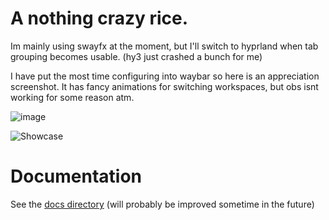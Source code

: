 # A nothing crazy rice.

Im mainly using swayfx at the moment, 
but I'll switch to hyprland when tab grouping becomes usable. (hy3 just crashed a bunch for me)

I have put the most time configuring into waybar so here is an appreciation screenshot.
It has fancy animations for switching workspaces, but obs isnt working for some reason atm.

![image](https://github.com/user-attachments/assets/c13d58c2-8411-4c7d-9db3-e327066c9683)


![Showcase](https://github.com/user-attachments/assets/2c478b67-4221-4cf7-a7bc-ccdd76718121)

# Documentation
See the [docs directory](.share/docs) 
(will probably be improved sometime in the future)

